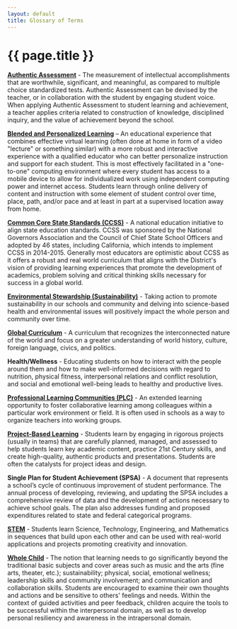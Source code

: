 ```yaml
---
layout: default
title: Glossary of Terms
---
```


{{ page.title }}
================

<a id="aa"></a>
**[Authentic Assessment](http://jfmueller.faculty.noctrl.edu/toolbox/whatisit.htm)** - The measurement of intellectual accomplishments 
that are worthwhile, significant, and meaningful, as compared to multiple 
choice standardized tests. Authentic Assessment can be devised by the 
teacher, or in collaboration with the student by engaging student voice. When 
applying Authentic Assessment to student learning and achievement, a 
teacher applies criteria related to construction of knowledge, disciplined 
inquiry, and the value of achievement beyond the school.

<a id="bl"></a>
**[Blended and Personalized Learning](http://weblearning.psu.edu/blended-learning-initiative/what_is_blended_learning)** – An educational experience that 
combines effective virtual learning (often done at home in form of a video 
"lecture" or something similar) with a more robust and interactive experience 
with a qualified educator who can better personalize instruction and support 
for each student.  This is most effectively facilitated in a "one-to-one"
computing environment where every student has access to a mobile device to 
allow for individualized work using independent computing power and internet 
access.  Students learn through online delivery of content and instruction with 
some element of student control over time, place, path, and/or pace and at 
least in part at a supervised location away from home.

<a id="ccss"></a>
**[Common Core State Standards (CCSS)](http://www.commoncore.org/)** - A national education initiative to 
align state education standards.  CCSS was sponsored by the National 
Governors Association and the Council of Chief State School Officers and 
adopted by 46 states, including California, which intends to implement CCSS
in 2014-2015.  Generally most educators are optimistic about CCSS as it
offers a robust and real world curriculum that aligns with the District's vision of 
providing learning experiences that promote the development of academics, 
problem solving and critical thinking skills necessary for success in a global 
world.

<a id="es"></a>
**[Environmental Stewardship (Sustainability)](http://www.environmentalstewardship.org/)** - Taking action to promote 
sustainability in our schools and community and delving into science-based 
health and environmental issues will positively impact the whole person and 
community over time.

<a id="gc"></a>
**[Global Curriculum](http://globalcurriculum.net/)** - A curriculum that recognizes the interconnected nature 
of the world and focus on a greater understanding of world history, culture, 
foreign language, civics, and politics.  

<a id="hw"></a>
**Health/Wellness** - Educating students on how to interact with the people 
around them and how to make well-informed decisions with regard to nutrition, 
physical fitness, interpersonal relations and conflict resolution, and social and 
emotional well-being leads to healthy and productive lives.

<a id="plc"></a>
**[Professional Learning Communities (PLC)](https://en.wikipedia.org/wiki/Professional_Learning_Community)** - An extended learning 
opportunity to foster collaborative learning among colleagues within a 
particular work environment or field. It is often used in schools as a way to 
organize teachers into working groups.

<a id="pbl"></a>
**[Project-Based Learning](https://en.wikipedia.org/wiki/Project-Based_Learning)** - Students learn by engaging in rigorous projects 
(usually in teams) that are carefully planned, managed, and assessed to help 
students learn key academic content, practice 21st Century skills, and create 
high-quality, authentic products and presentations.  Students are often the 
catalysts for project ideas and design.

<a id="spsa"></a>
**Single Plan for Student Achievement (SPSA)** - A document that 
represents a school’s cycle of continuous improvement of student 
performance. The annual process of developing, reviewing, and updating the 
SPSA includes a comprehensive review of data and the development of 
actions necessary to achieve school goals. The plan also addresses funding 
and proposed expenditures related to state and federal categorical programs.

<a id="stem"></a>
**[STEM](http://en.wikipedia.org/wiki/STEM_fields)** - Students learn Science, Technology, Engineering, and Mathematics 
in sequences that build upon each other and can be used with real-world 
applications and projects promoting creativity and innovation.

<a id="wc"></a>
**[Whole Child](http://www.wholechildeducation.org/about)** - The notion that learning needs to go significantly beyond the 
traditional basic subjects and cover areas such as music and the arts (fine 
arts, theater, etc.); sustainability; physical, social, emotional wellness; 
leadership skills and community involvement; and communication and 
collaboration skills. Students are encouraged to examine their own thoughts 
and actions and be sensitive to others' feelings and needs. Within the context 
of guided activities and peer feedback, children acquire the tools to be 
successful within the interpersonal domain, as well as to develop personal 
resiliency and awareness in the intrapersonal domain.
